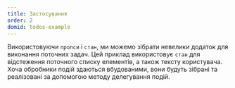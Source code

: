```yaml
---
title: Застосування
order: 2
domid: todos-example
---
```


Використовуючи `пропси` і `стан`, ми можемо зібрати невелики додаток для виконання поточних задач. Цей приклад використовує `стан` для відстеження поточного списку елементів, а також тексту користувача. Хоча обробники подій здаються вбудованими, вони будуть зібрані та реалізовані за допомогою методу делегування подій.